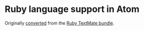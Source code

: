 # Ruby language support in Atom

Originally [converted](http://atom.io/docs/latest/converting-a-text-mate-bundle)
from the [Ruby TextMate bundle](https://github.com/textmate/ruby.tmbundle).
